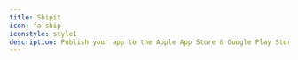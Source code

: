 ```yaml
---
title: Shipit
icon: fa-ship
iconstyle: style1
description: Publish your app to the Apple App Store & Google Play Store!
---
```

